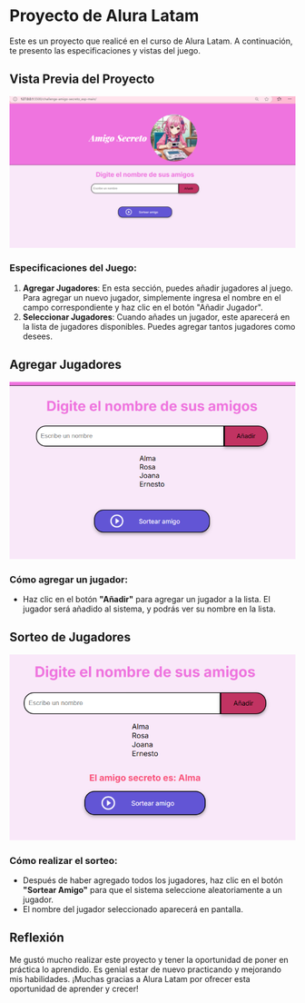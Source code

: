# Proyecto de Alura Latam

Este es un proyecto que realicé en el curso de Alura Latam. A continuación, te presento las especificaciones y vistas del juego.

## Vista Previa del Proyecto

![Vista Previa del Proyecto](assets/vista-previa.png)

### Especificaciones del Juego:
1. **Agregar Jugadores**: En esta sección, puedes añadir jugadores al juego. Para agregar un nuevo jugador, simplemente ingresa el nombre en el campo correspondiente y haz clic en el botón "Añadir Jugador".
2. **Seleccionar Jugadores**: Cuando añades un jugador, este aparecerá en la lista de jugadores disponibles. Puedes agregar tantos jugadores como desees.

## Agregar Jugadores

![Agregar Jugadores](assets/nombre-jugadores.png)

### Cómo agregar un jugador:
- Haz clic en el botón **"Añadir"** para agregar un jugador a la lista. El jugador será añadido al sistema, y podrás ver su nombre en la lista.

## Sorteo de Jugadores

![Sorteo de Jugadores](assets/sorteo-jugadores.png)

### Cómo realizar el sorteo:
- Después de haber agregado todos los jugadores, haz clic en el botón **"Sortear Amigo"** para que el sistema seleccione aleatoriamente a un jugador.
- El nombre del jugador seleccionado aparecerá en pantalla.

## Reflexión

Me gustó mucho realizar este proyecto y tener la oportunidad de poner en práctica lo aprendido. Es genial estar de nuevo practicando y mejorando mis habilidades. ¡Muchas gracias a Alura Latam por ofrecer esta oportunidad de aprender y crecer!

